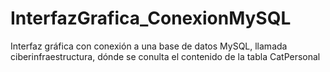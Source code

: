 # InterfazGrafica_ConexionMySQL
Interfaz gráfica con conexión a una base de datos MySQL, llamada ciberinfraestructura, dónde se conulta el contenido de la tabla CatPersonal
